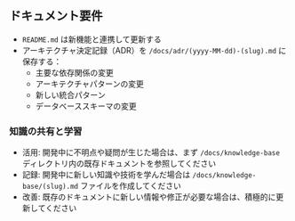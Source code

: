 ## ドキュメント要件

- `README.md` は新機能と連携して更新する
- アーキテクチャ決定記録（ADR）を `/docs/adr/(yyyy-MM-dd)-(slug).md` に保存する：
  - 主要な依存関係の変更
  - アーキテクチャパターンの変更
  - 新しい統合パターン
  - データベーススキーマの変更

### 知識の共有と学習

- 活用: 開発中に不明点や疑問が生じた場合は、まず `/docs/knowledge-base` ディレクトリ内の既存ドキュメントを参照してください
- 記録: 開発中に新しい知識や技術を学んだ場合は `/docs/knowledge-base/(slug).md` ファイルを作成してください
- 改善: 既存のドキュメントに新しい情報や修正が必要な場合は、積極的に更新してください